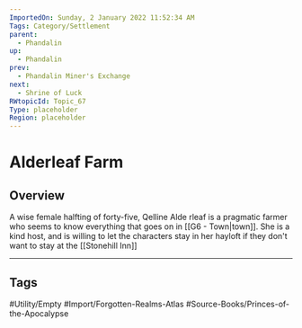 ```yaml
---
ImportedOn: Sunday, 2 January 2022 11:52:34 AM
Tags: Category/Settlement
parent:
  - Phandalin
up:
  - Phandalin
prev:
  - Phandalin Miner's Exchange
next:
  - Shrine of Luck
RWtopicId: Topic_67
Type: placeholder
Region: placeholder
---
```

# Alderleaf Farm
## Overview
A wise female halfting of forty-five, Qelline Alde rleaf is a pragmatic farmer who seems to know everything that goes on in [[G6 - Town|town]]. She is a kind host, and is willing to let the characters stay in her hayloft if they don't want to stay at the [[Stonehill Inn]]


---
## Tags
#Utility/Empty #Import/Forgotten-Realms-Atlas #Source-Books/Princes-of-the-Apocalypse

